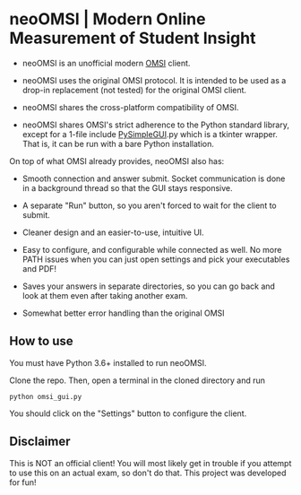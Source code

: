 # neoOMSI | Modern Online Measurement of Student Insight

- neoOMSI is an unofficial modern [OMSI](https://github.com/matloff/omsi) client.

- neoOMSI uses the original OMSI protocol. It is intended to be used as a drop-in replacement (not tested) for the original OMSI client.

- neoOMSI shares the cross-platform compatibility of OMSI.

- neoOMSI shares OMSI's strict adherence to the Python standard library, except for a 1-file include [PySimpleGUI](https://github.com/PySimpleGUI/PySimpleGUI).py which is a tkinter wrapper. That is, it can be run with a bare Python installation.

On top of what OMSI already provides, neoOMSI also has:

- Smooth connection and answer submit. Socket communication is done in a background thread so that the GUI stays responsive.

- A separate "Run" button, so you aren't forced to wait for the client to submit.

- Cleaner design and an easier-to-use, intuitive UI.

- Easy to configure, and configurable while connected as well. No more PATH issues when you can just open settings and pick your executables and PDF!

- Saves your answers in separate directories, so you can go back and look at them even after taking another exam.

- Somewhat better error handling than the original OMSI

## How to use

You must have Python 3.6+ installed to run neoOMSI.

Clone the repo. Then, open a terminal in the cloned directory and run

`python omsi_gui.py`

You should click on the "Settings" button to configure the client.

## Disclaimer

This is NOT an official client! You will most likely get in trouble if you attempt to use this on an actual exam, so don't do that. This project was developed for fun!

